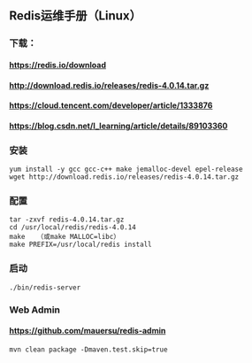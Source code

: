 ## Redis运维手册（Linux）

### 下载：

#### https://redis.io/download

#### http://download.redis.io/releases/redis-4.0.14.tar.gz

#### https://cloud.tencent.com/developer/article/1333876

#### https://blog.csdn.net/l_learning/article/details/89103360

### 安装

```
yum install -y gcc gcc-c++ make jemalloc-devel epel-release
wget http://download.redis.io/releases/redis-4.0.14.tar.gz
```

### 配置
```
tar -zxvf redis-4.0.14.tar.gz
cd /usr/local/redis/redis-4.0.14
make   （或make MALLOC=libc）
make PREFIX=/usr/local/redis install
```

### 启动
`./bin/redis-server`


### Web Admin
#### https://github.com/mauersu/redis-admin
`mvn clean package -Dmaven.test.skip=true`
